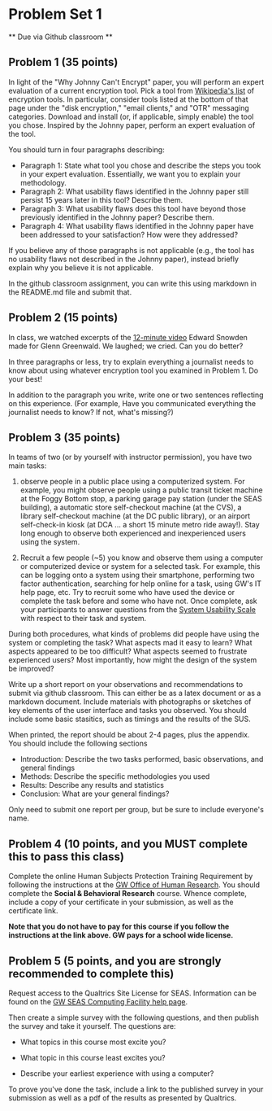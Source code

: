 # Problem Set 1

** Due via Github classroom **

## Problem 1 (35 points)

In light of the "Why Johnny Can't Encrypt" paper, you will perform an expert evaluation of a current encryption tool. Pick a tool from [Wikipedia's list](https://en.wikipedia.org/wiki/Encryption_software) of encryption tools. In particular, consider tools listed at the bottom of that page under the "disk encryption," "email clients," and "OTR" messaging categories. Download and install (or, if applicable, simply enable) the tool you chose. Inspired by the Johnny paper, perform an expert evaluation of the tool.

You should turn in four paragraphs describing:

* Paragraph 1: State what tool you chose and describe the steps you took in your expert evaluation. Essentially, we want you to explain your methodology.
* Paragraph 2: What usability flaws identified in the Johnny paper still persist 15 years later in this tool? Describe them.
* Paragraph 3: What usability flaws does this tool have beyond those previously identified in the Johnny paper? Describe them.
* Paragraph 4: What usability flaws identified in the Johnny paper have been addressed to your satisfaction? How were they addressed?

If you believe any of those paragraphs is not applicable (e.g., the tool has no usability flaws not described in the Johnny paper), instead briefly explain why you believe it is not applicable.

In the github classroom assignment, you can write this using markdown in the README.md file and submit that. 

## Problem 2 (15 points) 

In class, we watched excerpts of the [12-minute video](https://vimeo.com/56881481) Edward Snowden made for Glenn Greenwald. We laughed; we cried. Can you do better? 

In three paragraphs or less, try to explain everything a journalist needs to know about using whatever encryption tool you examined in Problem 1. Do your best! 

In addition to the paragraph you write, write one or two sentences reflecting on this experience. (For example, Have you communicated everything the journalist needs to know? If not, what's missing?)

## Problem 3 (35 points)

In teams of two (or by yourself with instructor permission), you have two main tasks:

1. observe people in a public place using a computerized system. For example, you might observe people using a public transit ticket machine at the Foggy Bottom stop, a parking garage pay station (under the SEAS building), a automatic store self-checkout machine (at the CVS), a library self-checkout machine (at the DC public library), or an airport self-check-in kiosk (at DCA ... a short 15 minute metro ride away!). Stay long enough to observe both experienced and inexperienced users using the system.

2. Recruit a few people (~5) you know and observe them using a computer or computerized device or system for a selected task. For example, this can be logging onto a system using their smartphone, performing two factor authentication, searching for help online for a task, using GW's IT help page, etc. Try to recruit some who have used the device or complete the task before and some who have not. Once complete, ask your participants to answer questions from the [System Usability Scale](https://www.usability.gov/how-to-and-tools/methods/system-usability-scale.html) with respect to their task and system. 

During both procedures, what kinds of problems did people have using the system or completing the task? What aspects mad it easy to learn? What aspects appeared to be too difficult? What aspects seemed to frustrate experienced users? Most importantly, how might the design of the system be improved? 

Write up a short report on your observations and recommendations to submit via github classroom. This can either be as a latex document or as a markdown document. Include materials  with photographs or sketches of key elements of the user interface and tasks you observed. You should include some basic stasitics, such as timings and the results of the SUS. 

When printed, the report should be about 2-4 pages, plus the appendix. You should include the following sections

* Introduction: Describe the two tasks performed, basic observations, and general findings
* Methods: Describe the specific methodologies you used
* Results: Describe any results and statistics
* Conclusion: What are your general findings?

Only need to submit one report per group, but be sure to include everyone's name. 
 
## Problem 4 (10 points, and you MUST complete this to pass this class)

Complete the online Human Subjects Protection Training Requirement by following the instructions at the [GW Office of Human Research](https://humanresearch.gwu.edu/citi-courses-accounts-info). You should complete the **Social & Behavioral Research** course. Whence complete, include a copy of your certificate in your submission, as well as the certificate link. 

**Note that you do not have to pay for this course if you follow the instructions at the link above. GW pays for a school wide license.**

## Problem 5 (5 points, and you are strongly recommended to complete this)

Request access to the Qualtrics Site License for SEAS. Information can be found on the [GW SEAS Computing Facility help page](https://seascf.seas.gwu.edu/qualtrics).

Then create a simple survey with the following questions, and then publish the survey and take it yourself. The questions are:

* What topics in this course most excite you?

* What topic in this course least excites you?

* Describe your earliest experience with using a computer? 

To prove you've done the task, include a link to the published survey in your submission as well as a pdf of the results as presented by Qualtrics. 




